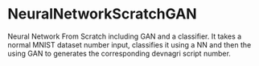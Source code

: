 # NeuralNetworkScratchGAN
Neural Network From Scratch including GAN and a classifier.
It takes a normal MNIST dataset number input, classifies it using a NN and then the using GAN to generates the corresponding devnagri script number.
